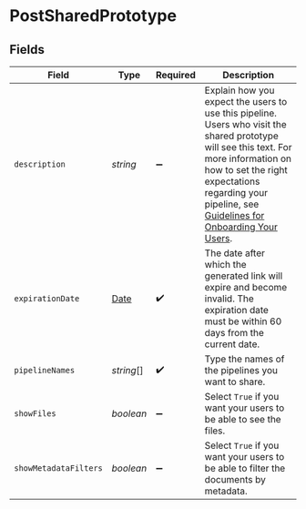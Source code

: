 # PostSharedPrototype


## Fields

| Field                                                                                                                                                                                                                                                                                                                    | Type                                                                                                                                                                                                                                                                                                                     | Required                                                                                                                                                                                                                                                                                                                 | Description                                                                                                                                                                                                                                                                                                              |
| ------------------------------------------------------------------------------------------------------------------------------------------------------------------------------------------------------------------------------------------------------------------------------------------------------------------------ | ------------------------------------------------------------------------------------------------------------------------------------------------------------------------------------------------------------------------------------------------------------------------------------------------------------------------ | ------------------------------------------------------------------------------------------------------------------------------------------------------------------------------------------------------------------------------------------------------------------------------------------------------------------------ | ------------------------------------------------------------------------------------------------------------------------------------------------------------------------------------------------------------------------------------------------------------------------------------------------------------------------ |
| `description`                                                                                                                                                                                                                                                                                                            | *string*                                                                                                                                                                                                                                                                                                                 | :heavy_minus_sign:                                                                                                                                                                                                                                                                                                       | Explain how you expect the users to use this pipeline. Users who visit the shared prototype will see this text. For more information on how to set the right expectations regarding your pipeline, see [Guidelines for Onboarding Your Users](https://docs.cloud.deepset.ai/docs/guidelines-for-onboarding-your-users).  |
| `expirationDate`                                                                                                                                                                                                                                                                                                         | [Date](https://developer.mozilla.org/en-US/docs/Web/JavaScript/Reference/Global_Objects/Date)                                                                                                                                                                                                                            | :heavy_check_mark:                                                                                                                                                                                                                                                                                                       | The date after which the generated link will expire and become invalid. The expiration date must be within 60 days from the current date.                                                                                                                                                                                |
| `pipelineNames`                                                                                                                                                                                                                                                                                                          | *string*[]                                                                                                                                                                                                                                                                                                               | :heavy_check_mark:                                                                                                                                                                                                                                                                                                       | Type the names of the pipelines you want to share.                                                                                                                                                                                                                                                                       |
| `showFiles`                                                                                                                                                                                                                                                                                                              | *boolean*                                                                                                                                                                                                                                                                                                                | :heavy_minus_sign:                                                                                                                                                                                                                                                                                                       | Select `True` if you want your users to be able to see the files.                                                                                                                                                                                                                                                        |
| `showMetadataFilters`                                                                                                                                                                                                                                                                                                    | *boolean*                                                                                                                                                                                                                                                                                                                | :heavy_minus_sign:                                                                                                                                                                                                                                                                                                       | Select `True` if you want your users to be able to filter the documents by metadata.                                                                                                                                                                                                                                     |